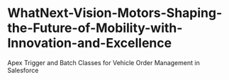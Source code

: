 # WhatNext-Vision-Motors-Shaping-the-Future-of-Mobility-with-Innovation-and-Excellence
Apex Trigger and Batch Classes for Vehicle Order Management in Salesforce
